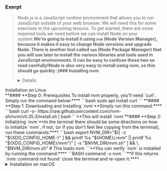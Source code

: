 ### Exerpt
>Node.js is a JavaScript runtime environment that allows you to run JavaScript outside of your web browser. We will need this for some exercises in the upcoming lessons. To get started, there are some required tools we need before we can install Node on your system.**We're going to install it using `nvm` (Node Version Manager), because it makes it easy to change Node versions and upgrade Node. There is another tool called `npm` (Node Package Manager) that you will use later to install the various libraries and tools used in JavaScript environments. It can be easy to confuse these two so read carefully!**Node is also very easy to install using nvm, so this should go quickly :)**### Installing nvm**<details markdown="block">
  <summary class="dropDown-header">Installation on Linux</summary>**#### **Step 0: Prerequisites 
To install nvm properly, you'll need `curl`. Simply run the command below:****
```bash
sudo apt install curl
``` **#### **Step 1: Downloading and Installing `nvm`**Simply run this command:****
```bash
curl -o- https://raw.githubusercontent.com/nvm-sh/nvm/v0.35.3/install.sh | bash
```**This will install `nvm`**#### **Step 2: Initializing `nvm`**In the terminal there should be some directions on how to initialize `nvm`, if not, (or if you don't feel like copying from the terminal), run these commands:****
```bash
export NVM_DIR="$([ -z "${XDG_CONFIG_HOME-}" ] && printf %s "${HOME}/.nvm" || printf %s "${XDG_CONFIG_HOME}/nvm")"
[ -s "$NVM_DIR/nvm.sh" ] && \. "$NVM_DIR/nvm.sh" # This loads nvm
```**You can verify `nvm` is installed by running the command:****
```BASH
command -v nvm
```**if this returns `nvm: command not found` close the terminal and re-open it.**</details>**<details markdown="block">
  <summary class="dropDown-header">Installation on macOS</summary>
  <br/>
  
On macOS 10.15 and above, the default shell is now zsh. During installation, nvm will look for a `.zshrc` file in your user home directory. By default, this file does not exist so we need to create it.**To create the `.zshrc` file and start the nvm installation, run the following commands:****
```bash
touch ~/.zshrc
```**```bash
curl -o- https://raw.githubusercontent.com/nvm-sh/nvm/v0.35.3/install.sh | bash
```**Restart your terminal, or copy and paste the following into your terminal and press enter: **```bash
export NVM_DIR="$HOME/.nvm"
[ -s "$NVM_DIR/nvm.sh" ] && \. "$NVM_DIR/nvm.sh" # This loads nvm
[ -s "$NVM_DIR/bash_completion" ] && \. "$NVM_DIR/bash_completion" # This loads nvm bash_completion
```**Test your nvm installation by running:****
```bash
nvm --version.
```**For more information, view [NVM's github documentation](https://github.com/nvm-sh/nvm#installation-and-update).**</details>**### Installing Node**Now that we have `nvm` installed, we can install Node.**#### **Step 1: Installation**Run:****
```bash
nvm install --lts
```**This will install the most recent stable version of Node in 'long-term support' (LTS), and you'll see a lot of output in the terminal. If everything worked, you should see something similar to this somewhere in the lines of output:****
```bash
Downloading and installing Node v16.xx.x...
```**If not, close the terminal, re-open it and run `nvm install --lts` again.**#### **Step 2: Setting the Node Version**We need to tell `nvm` which version of Node to use when we run the `node` command. It's easy, just run the following command:****
```bash
nvm use --lts
```**We have told `nvm` to use the most recent LTS version of Node installed on our computer. You **must** use the LTS version of Node to avoid incompatibilites with packages we will be installing in future lessons. The LTS version of Node is simply a version that is guaranteed support for thirty months after its initial release. It is more stable and compatible with a variety of packages than a non-LTS version of Node.**Now when you run `node -v` you should see `v16.xx.x` or something similar. **If you see that, you have successfully installed Node!
